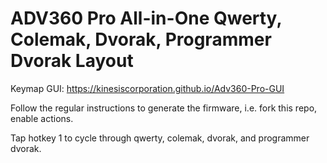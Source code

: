 # ADV360 Pro All-in-One Qwerty, Colemak, Dvorak, Programmer Dvorak Layout

Keymap GUI: https://kinesiscorporation.github.io/Adv360-Pro-GUI

Follow the regular instructions to generate the firmware, i.e. fork this repo, enable actions.

Tap hotkey 1 to cycle through qwerty, colemak, dvorak, and programmer dvorak.
